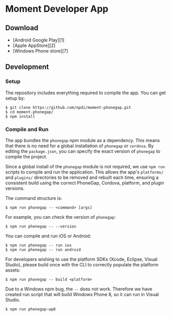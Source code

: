 # Moment Developer App

## Download

- [Android Google Play][1]
- [Apple AppStore][2]
- [Windows Phone store][7]

## Development

### Setup

The repository includes everything required to compile the app. You can get
setup by:

    $ git clone https://github.com/npdi/moment-phonegap.git
    $ cd moment-phonegap/
    $ npm install

### Compile and Run

The app bundles the `phonegap` npm module as a dependency. This means that
there is no need for a global installation of `phonegap` or `cordova`.
By editing the `package.json`, you can specify the exact version of `phonegap`
to compile the project.

Since a global install of the `phonegap` module is not required, we use
`npm run` scripts to compile and run the application. This allows the app's
`platforms/` and `plugins/` directories to be removed and rebuilt each time,
ensuring a consistent build using the correct PhoneGap, Cordova, platform,
and plugin versions.

The command structure is:

    $ npm run phonegap -- <command> [args]

For example, you can check the version of `phonegap`:

    $ npm run phonegap -- --version

You can compile and run iOS or Android:

    $ npm run phonegap -- run ios
    $ npm run phonegap -- run android

For developers wishing to use the platform SDKs (Xcode, Eclipse, Visual Studio),
please build once with the CLI to correctly populate the platform assets:

    $ npm run phonegap -- build <platform>

Due to a Windows npm bug, the `--` does not work. Therefore we have created
run script that will build Windows Phone 8, so it can run in Visual Studio.

    $ npm run phonegap-wp8
